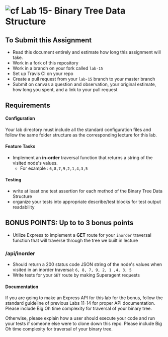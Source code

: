 ![cf](http://i.imgur.com/7v5ASc8.png) Lab 15- Binary Tree Data Structure
====
## To Submit this Assignment
* Read this document entirely and estimate how long this assignment will take.
* Work in a fork of this repository
* Work in a branch on your fork called `lab-15`
* Set up Travis CI on your repo
* Create a pull request from your `lab-15` branch to your master branch
* Submit on canvas a question and observation, your original estimate, how long you spent, and a link to your pull request

## Requirements
#### Configuration
<!-- list of files, configurations, tools, etc that are required -->
  Your lab directory must include all the standard configuration files and follow the same folder structure as the corresponding lecture for this lab.
  
#### Feature Tasks  
 * Implement an **in-order** traversal function that returns a string of the visited node's values.
      * For example : `6,8,7,9,2,1,4,3,5`
   
 #### Testing
* write at least one test assertion for each method of the Binary Tree Data Structure
* organize your tests into appropriate describe/test blocks for test output readability
   
## BONUS POINTS: Up to to 3 bonus points
 * Utilize Express to implement a **GET** route for your `inorder` traversal function that will traverse through the tree we built in lecture
 ### /api/inorder
   * Should return a 200 status code JSON string of the node's values when visited in an inorder traversal: `6, 8, 7, 9, 2, 1 ,4, 3, 5`
* Write tests for your `GET` route by making Superagent requests

####  Documentation
If you are going to make an Express API for this lab for the bonus, follow the standard guideline of previous Labs 11-14 for proper API documentation. Please include Big Oh time complexity for traversal of your binary tree. 

Otherwise, please explain how a user should execute your code and run your tests if someone else were to clone down this repo. Please include Big Oh time complexity for traversal of your binary tree. 
